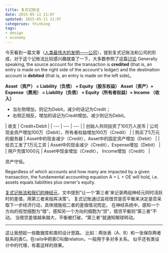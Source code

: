 ```yaml
---
title: 复式记账法
date: 2015-05-11 21:07
updated: 2015-05-11 21:07
categories: thinking
tags:
- design
- economy
---
```

今天看到一篇文章（[人类最伟大的发明——公司](http://wap.koudaitong.com/v2/showcase/feature?alias=poj47jb0&spm=m1431298346470765364878769.autoreply)），提到复式记账法和公司的形成，对于这个记账法比较感兴趣就查了一下，大多数参照了这篇[讨论](http://www.zhihu.com/question/20718557)
Generally speaking, the source account for the transaction is **credited** (that is, an entry is made on the right side of the account's ledger) and the destination account is **debited** (that is, an entry is made on the left side)。

**Asset（资产）                 = Liability（负债） + Equity（股东权益）**
**Asset（资产）+ Expense（费用） = Liability（负债） + Equity（所有者权益）+ Income （收入）**

+ 当左侧增加，则记为Debit，减少的话记为Credit；
+ 右侧正相反，增加的话记为Credit增加，减少则记为Debit。

| 收支                     | Credit+Debit |
| ---                     | --- | --- |
| 创始人共同投资了100万人民币 | 公司现金资产增加100万（Debit），所有者权益增加100万（Credit） |
| 购买了5万元的服务器        | Asset中的现金减少（Credit），Asset中的固定资产增加（Debit） | 
| 给员工发了1万元工资        | Asset中的现金减少（Credit），Expense增加（Debit） | 
| 用户充值1000元            | Asset中现金增加（Credit）， Income增加（Credit） |

资产守恒。

Regardless of which accounts and how many are impacted by a given transaction, 
the fundamental accounting equation A = L + OE will hold, i.e. assets equals liabilities plus owner's equity.

[复式记账法和我们的神经元](http://songshuhui.net/archives/73773)，文中提到”让一个‘第三者’来记录两组神经元同时活跃时的差值，用第三者来指挥决策“。
复式记账通过监视借贷是否平衡来决定是否采取下一步经济行动，具体措施视二者的差值情况而定。
在神经系统中，感知一个方向的视觉细胞为“借”，感知另一个方向的细胞为“贷”，借贷平衡则“第三者”不动。
当借贷差值越来越大，平衡被打破，“第三者”就通知眼球转动。

* * *

这让我想起一些数据库和类的设计思路。
比如：两张表（A、B）和一张保存两者联系的表C。在rails中把表C叫做relation，一般用于多对多关系。
似乎还有类设计中的代理，有着这样的效果。